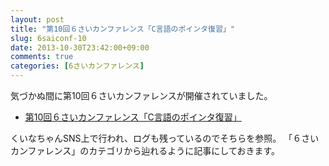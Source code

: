 ```yaml
---
layout: post
title: "第10回６さいカンファレンス「C言語のポインタ復習」"
slug: 6saiconf-10
date: 2013-10-30T23:42:00+09:00
comments: true
categories: [6さいカンファレンス]
---
```


気づかぬ間に第10回６さいカンファレンスが開催されていました。

- [第10回６さいカンファレンス「C言語のポインタ復習」](https://tes.so/snslog/index/3)

くいなちゃんSNS上で行われ、ログも残っているのでそちらを参照。
「６さいカンファレンス」のカテゴリから辿れるように記事にしておきます。
